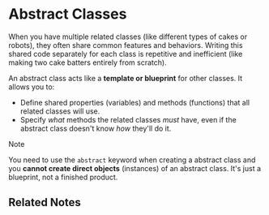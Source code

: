 # Abstract Classes

When you have multiple related classes (like different types of cakes or robots), they often share common features and behaviors. Writing this shared code separately for each class is repetitive and inefficient (like making two cake batters entirely from scratch).

An abstract class acts like a **template or blueprint** for other classes. It allows you to:
- Define shared properties (variables) and methods (functions) that all related classes will use. 
- Specify *what* methods the related classes *must* have, even if the abstract class doesn't know *how* they'll do it.

>[!Note]
>You need to use the `abstract` keyword when creating a abstract class and you **cannot create direct objects** (instances) of an abstract class. It's just a blueprint, not a finished product.

## Related Notes